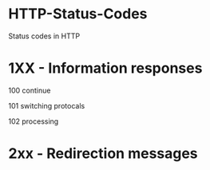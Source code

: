 # HTTP-Status-Codes
Status codes in HTTP

# 1XX - Information responses

100  continue

101  switching protocals

102  processing

# 2xx - Redirection messages


